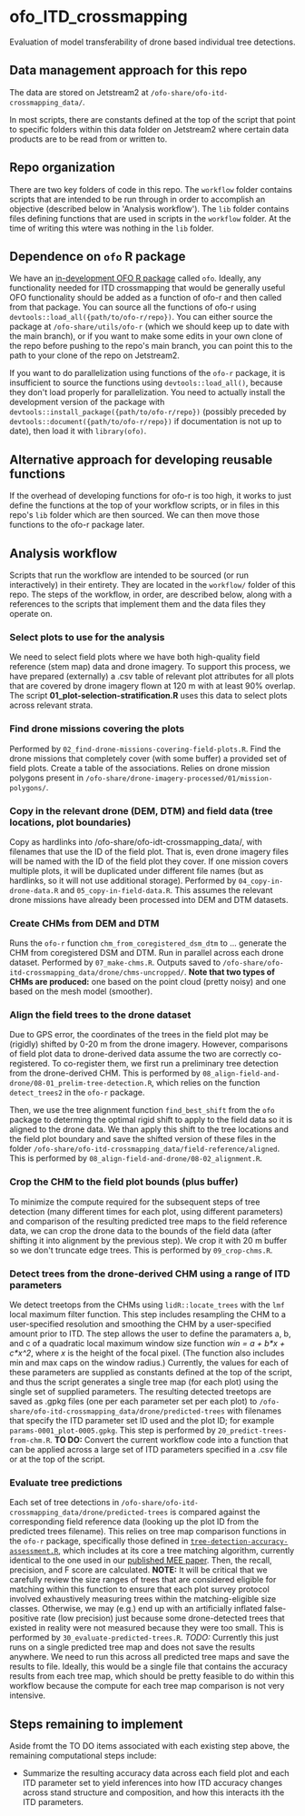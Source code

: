 # ofo_ITD_crossmapping
Evaluation of model transferability of drone based individual tree detections.

## Data management approach for this repo

The data are stored on Jetstream2 at `/ofo-share/ofo-itd-crossmapping_data/`.

In most scripts, there are constants defined at the top of the script that point to specific folders
within this data folder on Jetstream2 where certain data products are to be read from or written to.

## Repo organization

There are two key folders of code in this repo. The `workflow` folder contains scripts that are
intended to be run through in order to accomplish an objective (described below in 'Analysis
workflow'). The `lib` folder contains files defining functions that are used in scripts in the
`workflow` folder. At the time of writing this wtere was nothing in the `lib` folder.

## Dependence on `ofo` R package

We have an [in-development OFO R package](https://github.com/open-forest-observatory/ofo-r) called
`ofo`. Ideally, any functionality needed for ITD crossmapping that would be generally useful OFO
functionality should be added as a function of ofo-r and then called from that package. You can
source all the functions of ofo-r using `devtools::load_all({path/to/ofo-r/repo})`. You can either
source the package at `/ofo-share/utils/ofo-r` (which we should keep up to date with the main
branch), or if you want to make some edits in your own clone of the repo before pushing to the
repo's main branch, you can point this to the path to your clone of the repo on Jetstream2.

If you want to do parallelization using functions of the `ofo-r` package, it is insufficient to source
the functions using `devtools::load_all()`, because they don't load properly for parallelization.
You need to actually install the development version of the package with
`devtools::install_package({path/to/ofo-r/repo})` (possibly preceded by
`devtools::document({path/to/ofo-r/repo})` if documentation is not up to date), then load it with
`library(ofo)`.

## Alternative approach for developing reusable functions

If the overhead of developing functions for ofo-r is too high, it works to just define the functions
at the top of your workflow scripts, or in files in this repo's `lib` folder which are then sourced.
We can then move those functions to the ofo-r package later.

## Analysis workflow

Scripts that run the workflow are intended to be sourced (or run interactively) in their entirety.
They are located in the `workflow/` folder of this repo. The steps of the workflow, in order, are
described below, along with a references to the scripts that implement them and the data files they
operate on.

### Select plots to use for the analysis

We need to select field plots where we have both high-quality field reference (stem map) data and
drone imagery. To support this process, we have prepared (externally) a .csv table of relevant plot
attributes for all plots that are covered by drone imagery flown at 120 m with at least 90% overlap.
The script **01_plot-selection-stratification.R** uses this data to select plots across relevant
strata.

### Find drone missions covering the plots

Performed by `02_find-drone-missions-covering-field-plots.R`. Find the drone missions that
completely cover (with some buffer) a provided set of field plots. Create a table of the
associations. Relies on drone mission polygons present in
`/ofo-share/drone-imagery-processed/01/mission-polygons/`.

### Copy in the relevant drone (DEM, DTM) and field data (tree locations, plot boundaries)

Copy as hardlinks into /ofo-share/ofo-idt-crossmapping_data/, with filenames that use the ID of the
field plot. That is, even drone imagery files will be named with the ID of the field plot they
cover. If one mission covers multiple plots, it will be duplicated under different file names (but
as hardlinks, so it will not use additional storage). Performed by
`04_copy-in-drone-data.R` and `05_copy-in-field-data.R`. This assumes the relevant drone missions
have already been processed into DEM and DTM datasets.

### Create CHMs from DEM and DTM

Runs the `ofo-r` function `chm_from_coregistered_dsm_dtm` to ... generate the CHM from coregistered
DSM and DTM. Run in parallel across each drone dataset. Performed by `07_make-chms.R`. Outputs saved
to `/ofo-share/ofo-itd-crossmapping_data/drone/chms-uncropped/`. **Note that two types of CHMs are
produced:** one based on the point cloud (pretty noisy) and one based on the mesh model (smoother).

### Align the field trees to the drone dataset

Due to GPS error, the coordinates of the trees in the field plot may be (rigidly) shifted by 0-20 m
from the drone imagery. However, comparisons of field plot data to drone-derived data assume the two are
correctly co-registered. To co-register them, we first run a preliminary tree detection from the
drone-derived CHM. This is performed by `08_align-field-and-drone/08-01_prelim-tree-detection.R`,
which relies on the function `detect_trees2` in the `ofo-r` package.

Then, we use the tree alignment function `find_best_shift` from the `ofo` package to determing the
optimal rigid shift to apply to the field data so it is aligned to the drone data. We than apply
this shift to the tree locations and the field plot boundary and save the shifted version of these
files in the folder `/ofo-share/ofo-itd-crossmapping_data/field-reference/aligned`. This is performed
by `08_align-field-and-drone/08-02_alignment.R`.

### Crop the CHM to the field plot bounds (plus buffer)

To minimize the compute required for the subsequent steps of tree detection (many different times
for each plot, using different parameters) and comparison of the resulting predicted tree maps to the field
reference data, we can crop the drone data to the bounds of the field data (after shifting it into
alignment by the previous step). We crop it with 20 m buffer so we don't truncate edge trees. This
is performed by `09_crop-chms.R`.

### Detect trees from the drone-derived CHM using a range of ITD parameters

We detect treetops from the CHMs using `lidR::locate_trees` with the `lmf` local maximum filter
function. This step includes resampling the CHM to a user-specified resolution and smoothing the CHM
by a user-specified amount prior to ITD. The step allows the user to define the paramaters a, b, and
c of a quadratic local maximum window size function *win = a + b\*x + c\*x^2*, where *x* is the
height of the focal pixel. (The function also includes min and max caps on the window radius.)
Currently, the values for each of these parameters are supplied as constants defined at the top of
the script, and thus the script generates a single tree map (for each plot) using the single set of
supplied parameters. The resulting detected treetops are saved as .gpkg files (one per each
parameter set per each plot) to `/ofo-share/ofo-itd-crossmapping_data/drone/predicted-trees` with
filenames that specify the ITD parameter set ID used and the plot ID; for example
`params-0001_plot-0005.gpkg`. This step is performed by `20_predict-trees-from-chm.R`. **TO DO:**
Convert the current workflow code into a function that can be applied across a large set of ITD
parameters specified in a .csv file or at the top of the script.

### Evaluate tree predictions

Each set of tree detections in `/ofo-share/ofo-itd-crossmapping_data/drone/predicted-trees` is
compared against the corresponding field reference data (looking up the plot ID from the predicted
trees filename). This relies on tree map comparison functions in the `ofo-r` package, specifically
those defined in
[`tree-detection-accuracy-assessment.R`](https://github.com/open-forest-observatory/ofo-r/blob/main/R/tree-detection-accuracy-assessment.R),
which includes at its core a tree matching algorithm, currently identical to the one used in our
[published MEE paper](https://besjournals.onlinelibrary.wiley.com/doi/10.1111/2041-210X.13860).
Then, the recall, precision, and F score are calculated. **NOTE:** It will be critical that we
carefully review the size ranges of trees that are considered eligible for matching within this
function to ensure that each plot survey protocol involved exhaustively measuring trees within the
matching-eligible size classes. Otherwise, we may (e.g.) end up with an artificially inflated
false-positive rate (low precision) just because some drone-detected trees that existed in reality
were not measured because they were too small. This is performed by `30_evaluate-predicted-trees.R`.
*TODO:* Currently this just runs on a single predicted tree map and does not save the results
anywhere. We need to run this across all predicted tree maps and save the results to file. Ideally,
this would be a single file that contains the accuracy results from each tree map, which should be
pretty feasible to do within this workflow because the compute for each tree map comparison is not
very intensive.

## Steps remaining to implement

Aside fromt the TO DO items associated with each existing step above, the remaining computational
steps include:

- Summarize the resulting accuracy data across each field plot and each ITD parameter set to
  yield inferences into how ITD accuracy changes across stand structure and composition, and how
  this interacts ith the ITD parameters.
